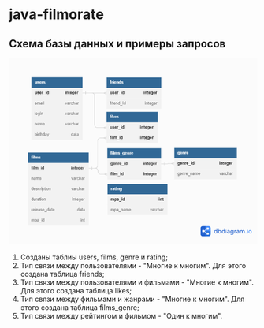 # java-filmorate

## Схема базы данных и примеры запросов

![Схема БЖ](Untitled.png)

1. Созданы таблиы users, films, genre и rating;
2. Тип связи между пользователями -
   "Многие к многим". Для этого создана
   таблица friends;
3. Тип связи между пользователями
   и фильмами - "Многие к многим". Для этого
   создана таблица likes;
4. Тип связи между фильмами и жанрами -
   "Многие к многим". Для этого создана
   таблица films_genre;
5. Тип связи между рейтингом и фильмом -
   "Один к многим".
